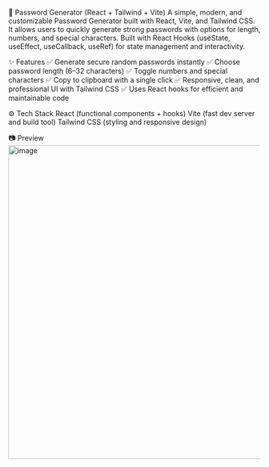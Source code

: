 🔐 Password Generator (React + Tailwind + Vite)
A simple, modern, and customizable Password Generator built with React, Vite, and Tailwind CSS.
It allows users to quickly generate strong passwords with options for length, numbers, and special characters.
Built with React Hooks (useState, useEffect, useCallback, useRef) for state management and interactivity.

✨ Features
✅ Generate secure random passwords instantly
✅ Choose password length (6–32 characters)
✅ Toggle numbers and special characters
✅ Copy to clipboard with a single click
✅ Responsive, clean, and professional UI with Tailwind CSS
✅ Uses React hooks for efficient and maintainable code

⚙️ Tech Stack
React (functional components + hooks)
Vite (fast dev server and build tool)
Tailwind CSS (styling and responsive design)

📷 Preview
<img width="576" height="627" alt="image" src="https://github.com/user-attachments/assets/031e23f4-515e-420c-869a-76f1b1e79bb3" />
